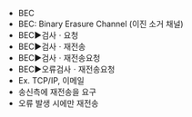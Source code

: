 ﻿- BEC
- BEC: Binary Erasure Channel (이진 소거 채널)
- BEC▶️검사ㆍ요청
- BEC▶️검사ㆍ재전송
- BEC▶️검사ㆍ재전송요청
- BEC▶️오류검사ㆍ재전송요청
- Ex. TCP/IP, 이메일
- 송신측에 재전송을 요구
- 오류 발생 시에만 재전송
